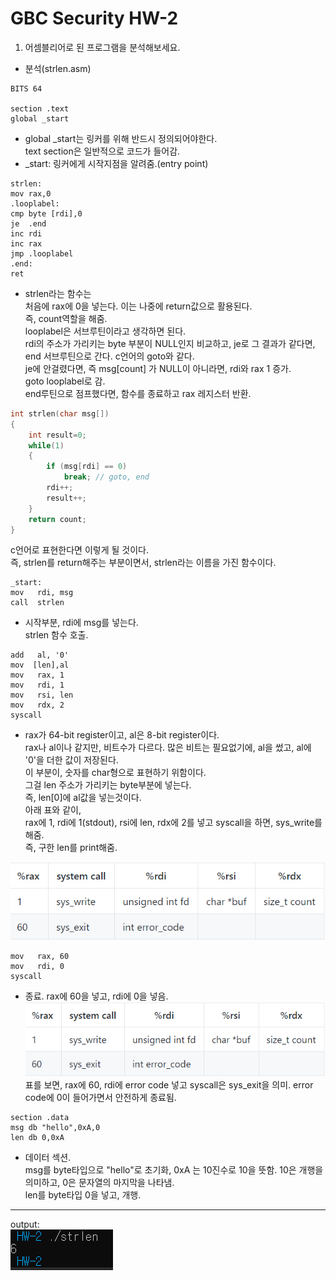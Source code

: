 # GBC Security HW-2  


1. 어셈블리어로 된 프로그램을 분석해보세요.

- 분석(strlen.asm)  

```  
BITS 64

section .text
global _start
```   
- global _start는 링커를 위해 반드시 정의되어야한다.  
text section은 일반적으로 코드가 들어감.  
- _start: 링커에게 시작지점을 알려줌.(entry point)  

```
strlen:
mov rax,0                  
.looplabel:
cmp byte [rdi],0           
je  .end                    
inc rdi                     
inc rax                    
jmp .looplabel            
.end:
ret                      
```  
- strlen라는 함수는  
처음에 rax에 0을 넣는다.  이는 나중에 return값으로 활용된다.  
즉, count역할을 해줌.  
looplabel은 서브루틴이라고 생각하면 된다.  
rdi의 주소가 가리키는 byte 부분이 NULL인지 비교하고, je로 그 결과가 같다면, end 서브루틴으로 간다. c언어의 goto와 같다.  
je에 안걸렸다면, 즉 msg[count] 가 NULL이 아니라면, rdi와 rax 1 증가.  
goto looplabel로 감.  
end루틴으로 점프했다면, 함수를 종료하고 rax 레지스터 반환.  

```c  
int strlen(char msg[])
{
    int result=0;
    while(1)
    {
        if (msg[rdi] == 0)
            break; // goto, end
        rdi++;
        result++;
    }
    return count;
}
```  
c언어로 표현한다면 이렇게 될 것이다.  
즉, strlen를 return해주는 부분이면서, strlen라는 이름을 가진 함수이다.  

```  
_start:
mov   rdi, msg              
call  strlen
```  
- 시작부분, rdi에 msg를 넣는다.  
strlen 함수 호출.  

```  
add   al, '0'               
mov  [len],al            
mov   rax, 1           
mov   rdi, 1          
mov   rsi, len       
mov   rdx, 2        
syscall           
```  
- rax가 64-bit register이고, al은 8-bit register이다.  
rax나 al이나 같지만, 비트수가 다르다.  많은 비트는 필요없기에, al을 썼고, al에 '0'을 더한 값이 저장된다.  
이 부분이, 숫자를 char형으로 표현하기 위함이다.  
그걸 len 주소가 가리키는 byte부분에 넣는다.  
즉, len[0]에 al값을 넣는것이다.  
아래 표와 같이,  
rax에 1, rdi에 1(stdout), rsi에 len, rdx에 2를 넣고 syscall을 하면, sys_write를 해줌.  
즉, 구한 len를 print해줌.  

![rax](../img/rax.PNG)  

```  
mov   rax, 60    
mov   rdi, 0    
syscall        
```  
- 종료. rax에 60을 넣고, rdi에 0을 넣음.  
![rax](../img/rax.PNG)  
표를 보면, rax에 60, rdi에 error code 넣고 syscall은 sys_exit을 의미. error code에 0이 들어가면서 안전하게 종료됨.  

```  
section .data
msg db "hello",0xA,0        
len db 0,0xA
```  
- 데이터 섹션.  
msg를 byte타입으로 "hello"로 초기화, 0xA 는 10진수로 10을 뜻함.  10은 개행을 의미하고, 0은 문자열의 마지막을 나타냄.   
len를 byte타입 0을 넣고, 개행.  

---
output:  
![output](../img/strlen.PNG)  